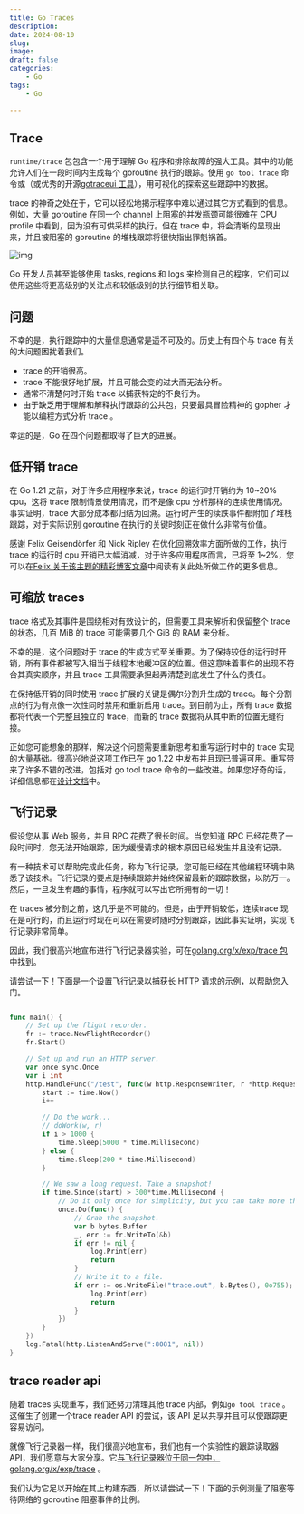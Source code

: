 ```yaml
---
title: Go Traces
description: 
date: 2024-08-10
slug: 
image: 
draft: false
categories:
    - Go
tags:
    - Go

---
```


## Trace

`runtime/trace` 包包含一个用于理解 Go 程序和排除故障的强大工具。其中的功能允许人们在一段时间内生成每个 goroutine 执行的跟踪。使用 `go tool trace` 命令或（或优秀的开源[gotraceui 工具](https://gotraceui.dev/)），用可视化的探索这些跟踪中的数据。

trace 的神奇之处在于，它可以轻松地揭示程序中难以通过其它方式看到的信息。例如，大量 goroutine 在同一个 channel 上阻塞的并发瓶颈可能很难在 CPU profile 中看到，因为没有可供采样的执行。但在 trace 中，将会清晰的显现出来，并且被阻塞的 goroutine 的堆栈跟踪将很快指出罪魁祸首。

![img](http://img.golang.space/img-1723269814746.png)

Go 开发人员甚至能够使用 tasks, regions 和 logs 来检测自己的程序，它们可以使用这些将更高级别的关注点和较低级别的执行细节相关联。

## 问题

不幸的是，执行跟踪中的大量信息通常是遥不可及的。历史上有四个与 trace 有关的大问题困扰着我们。

+ trace 的开销很高。
+ trace 不能很好地扩展，并且可能会变的过大而无法分析。
+ 通常不清楚何时开始 trace 以捕获特定的不良行为。
+ 由于缺乏用于理解和解释执行跟踪的公共包，只要最具冒险精神的 gopher 才能以编程方式分析 trace 。

幸运的是，Go 在四个问题都取得了巨大的进展。

## 低开销 trace

在 Go 1.21 之前，对于许多应用程序来说，trace 的运行时开销约为 10~20% cpu，这将 trace 限制情景使用情况，而不是像 cpu 分析那样的连续使用情况。事实证明，trace 大部分成本都归结为回溯。运行时产生的续跌事件都附加了堆栈跟踪，对于实际识别 goroutine 在执行的关键时刻正在做什么非常有价值。

感谢 Felix Geisendörfer  和 Nick Ripley  在优化回溯效率方面所做的工作，执行 trace 的运行时 cpu 开销已大幅消减，对于许多应用程序而言，已将至 1~2%，您可以在[Felix 关于该主题的精彩博客文章](https://blog.felixge.de/reducing-gos-execution-tracer-overhead-with-frame-pointer-unwinding/)中阅读有关此处所做工作的更多信息。

## 可缩放 traces

trace 格式及其事件是围绕相对有效设计的，但需要工具来解析和保留整个 trace 的状态，几百 MiB 的 trace 可能需要几个 GiB 的 RAM 来分析。

不幸的是，这个问题对于 trace 的生成方式至关重要。为了保持较低的运行时开销，所有事件都被写入相当于线程本地缓冲区的位置。但这意味着事件的出现不符合其真实顺序，并且 trace 工具需要承担起弄清楚到底发生了什么的责任。

在保持低开销的同时使用 trace 扩展的关键是偶尔分割升生成的 trace。每个分割点的行为有点像一次性同时禁用和重新启用 trace。到目前为止，所有 trace 数据都将代表一个完整且独立的 trace，而新的 trace 数据将从其中断的位置无缝衔接。

正如您可能想象的那样，解决这个问题需要重新思考和重写运行时中的 trace 实现的大量基础。很高兴地说这项工作已在 go 1.22 中发布并且现已普遍可用。重写带来了许多不错的改进，包括对 go tool trace 命令的一些改进。如果您好奇的话，详细信息都在[设计文档](https://github.com/golang/proposal/blob/master/design/60773-execution-tracer-overhaul.md)中。

## 飞行记录

假设您从事 Web 服务，并且 RPC 花费了很长时间。当您知道 RPC 已经花费了一段时间时，您无法开始跟踪，因为缓慢请求的根本原因已经发生并且没有记录。

有一种技术可以帮助完成此任务，称为飞行记录，您可能已经在其他编程环境中熟悉了该技术。飞行记录的要点是持续跟踪并始终保留最新的跟踪数据，以防万一。然后，一旦发生有趣的事情，程序就可以写出它所拥有的一切！

在 traces 被分割之前，这几乎是不可能的。但是，由于开销较低，连续trace 现在是可行的，而且运行时现在可以在需要时随时分割跟踪，因此事实证明，实现飞行记录非常简单。

因此，我们很高兴地宣布进行飞行记录器实验，可在[golang.org/x/exp/trace 包](https://go.dev/pkg/golang.org/x/exp/trace#FlightRecorder)中找到。

请尝试一下！下面是一个设置飞行记录以捕获长 HTTP 请求的示例，以帮助您入门。

```go

func main() {
	// Set up the flight recorder.
	fr := trace.NewFlightRecorder()
	fr.Start()

	// Set up and run an HTTP server.
	var once sync.Once
	var i int
	http.HandleFunc("/test", func(w http.ResponseWriter, r *http.Request) {
		start := time.Now()
		i++

		// Do the work...
		// doWork(w, r)
		if i > 1000 {
			time.Sleep(5000 * time.Millisecond)
		} else {
			time.Sleep(200 * time.Millisecond)
		}

		// We saw a long request. Take a snapshot!
		if time.Since(start) > 300*time.Millisecond {
			// Do it only once for simplicity, but you can take more than one.
			once.Do(func() {
				// Grab the snapshot.
				var b bytes.Buffer
				_, err := fr.WriteTo(&b)
				if err != nil {
					log.Print(err)
					return
				}
				// Write it to a file.
				if err := os.WriteFile("trace.out", b.Bytes(), 0o755); err != nil {
					log.Print(err)
					return
				}
			})
		}
	})
	log.Fatal(http.ListenAndServe(":8081", nil))
}

```

## trace reader api

随着 traces 实现重写，我们还努力清理其他 trace 内部，例如`go tool trace` 。这催生了创建一个trace reader API 的尝试，该 API 足以共享并且可以使跟踪更容易访问。

就像飞行记录器一样，我们很高兴地宣布，我们也有一个实验性的跟踪读取器 API，我们愿意与大家分享。它[与飞行记录器位于同一包中，golang.org/x/exp/trace](https://go.dev/pkg/golang.org/x/exp/trace#Reader) 。

我们认为它足以开始在其上构建东西，所以请尝试一下！下面的示例测量了阻塞等待网络的 goroutine 阻塞事件的比例。